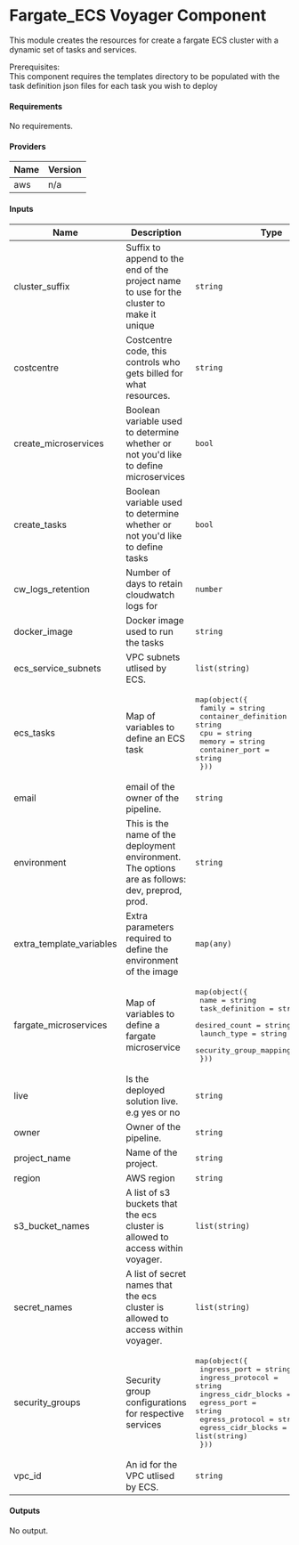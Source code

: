 # Fargate\_ECS Voyager Component

This module creates the resources for create a fargate ECS cluster with a dynamic set of tasks and services.

Prerequisites:  
This component requires the templates directory to be populated with the task definition json files for each task you wish to deploy

#### Requirements

No requirements.

#### Providers

| Name | Version |
|------|---------|
| aws | n/a |

#### Inputs

| Name | Description | Type | Default |
|------|-------------|------|---------|
| cluster\_suffix | Suffix to append to the end of the project name to use for the cluster to make it unique | `string` | `"devcluster"` |
| costcentre | Costcentre code, this controls who gets billed for what resources. | `string` | n/a |
| create\_microservices | Boolean variable used to determine whether or not you'd like to define microservices | `bool` | `false` |
| create\_tasks | Boolean variable used to determine whether or not you'd like to define tasks | `bool` | `false` |
| cw\_logs\_retention | Number of days to retain cloudwatch logs for | `number` | `7` |
| docker\_image | Docker image used to run the tasks | `string` | n/a |
| ecs\_service\_subnets | VPC subnets utlised by ECS. | `list(string)` | n/a |
| ecs\_tasks | Map of variables to define an ECS task | <pre>map(object({<br>    family               = string<br>    container_definition = string<br>    cpu                  = string<br>    memory               = string<br>    container_port       = string<br>  }))</pre> | n/a |
| email | email of the owner of the pipeline. | `string` | n/a |
| environment | This is the name of the deployment environment. The options are as follows: dev, preprod, prod. | `string` | n/a |
| extra\_template\_variables | Extra parameters required to define the environment of the image | `map(any)` | n/a |
| fargate\_microservices | Map of variables to define a fargate microservice | <pre>map(object({<br>    name                   = string<br>    task_definition        = string<br>    desired_count          = string<br>    launch_type            = string<br>    security_group_mapping = string<br>  }))</pre> | `{}` |
| live | Is the deployed solution live. e.g yes or no | `string` | `"no"` |
| owner | Owner of the pipeline. | `string` | n/a |
| project\_name | Name of the project. | `string` | `"voyager"` |
| region | AWS region | `string` | `"eu-west-1"` |
| s3\_bucket\_names | A list of s3 buckets that the ecs cluster is allowed to access within voyager. | `list(string)` | `[]` |
| secret\_names | A list of secret names that the ecs cluster is allowed to access within voyager. | `list(string)` | n/a |
| security\_groups | Security group configurations for respective services | <pre>map(object({<br>    ingress_port        = string<br>    ingress_protocol    = string<br>    ingress_cidr_blocks = list(string)<br>    egress_port         = string<br>    egress_protocol     = string<br>    egress_cidr_blocks  = list(string)<br>  }))</pre> | n/a |
| vpc\_id | An id for the VPC utlised by ECS. | `string` | n/a |

#### Outputs

No output.

